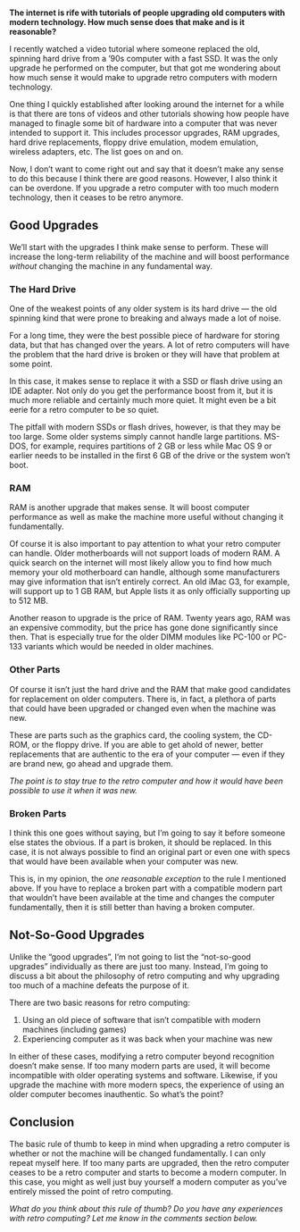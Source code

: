 <figure><img loading="lazy" decoding="async" src="michael-dziedzic-Rc6usOigMk-unsplash.jpg" alt=""></figure>

**The internet is rife with tutorials of people upgrading old computers with modern technology. How much sense does that make and is it reasonable?**

I recently watched a video tutorial where someone replaced the old, spinning hard drive from a ’90s computer with a fast SSD. It was the only upgrade he performed on the computer, but that got me wondering about how much sense it would make to upgrade retro computers with modern technology.

One thing I quickly established after looking around the internet for a while is that there are tons of videos and other tutorials showing how people have managed to finagle some bit of hardware into a computer that was never intended to support it. This includes processor upgrades, RAM upgrades, hard drive replacements, floppy drive emulation, modem emulation, wireless adapters, etc. The list goes on and on.

Now, I don’t want to come right out and say that it doesn’t make any sense to do this because I think there are good reasons. However, I also think it can be overdone. If you upgrade a retro computer with too much modern technology, then it ceases to be retro anymore.

Good Upgrades
-------------

We’ll start with the upgrades I think make sense to perform. These will increase the long-term reliability of the machine and will boost performance *without* changing the machine in any fundamental way.

### The Hard Drive

One of the weakest points of any older system is its hard drive — the old spinning kind that were prone to breaking and always made a lot of noise.

For a long time, they were the best possible piece of hardware for storing data, but that has changed over the years. A lot of retro computers will have the problem that the hard drive is broken or they will have that problem at some point.

In this case, it makes sense to replace it with a SSD or flash drive using an IDE adapter. Not only do you get the performance boost from it, but it is much more reliable and certainly much more quiet. It might even be a bit eerie for a retro computer to be so quiet.

The pitfall with modern SSDs or flash drives, however, is that they may be too large. Some older systems simply cannot handle large partitions. MS-DOS, for example, requires partitions of 2 GB or less while Mac OS 9 or earlier needs to be installed in the first 6 GB of the drive or the system won’t boot.

### RAM

RAM is another upgrade that makes sense. It will boost computer performance as well as make the machine more useful without changing it fundamentally.

Of course it is also important to pay attention to what your retro computer can handle. Older motherboards will not support loads of modern RAM. A quick search on the internet will most likely allow you to find how much memory your old motherboard can handle, although some manufacturers may give information that isn’t entirely correct. An old iMac G3, for example, will support up to 1 GB RAM, but Apple lists it as only officially supporting up to 512 MB. 

Another reason to upgrade is the price of RAM. Twenty years ago, RAM was an expensive commodity, but the price has gone done significantly since then. That is especially true for the older DIMM modules like PC-100 or PC-133 variants which would be needed in older machines.

### Other Parts

Of course it isn’t just the hard drive and the RAM that make good candidates for replacement on older computers. There is, in fact, a plethora of parts that could have been upgraded or changed even when the machine was new.

These are parts such as the graphics card, the cooling system, the CD-ROM, or the floppy drive. If you are able to get ahold of newer, better replacements that are authentic to the era of your computer — even if they are brand new, go ahead and upgrade them.

*The point is to stay true to the retro computer and how it would have been possible to use it when it was new.*

### Broken Parts

I think this one goes without saying, but I’m going to say it before someone else states the obvious. If a part is broken, it should be replaced. In this case, it is not always possible to find an original part or even one with specs that would have been available when your computer was new.

This is, in my opinion, the *one reasonable exception* to the rule I mentioned above. If you have to replace a broken part with a compatible modern part that wouldn’t have been available at the time and changes the computer fundamentally, then it is still better than having a broken computer.

Not-So-Good Upgrades
--------------------

Unlike the “good upgrades”, I’m not going to list the “not-so-good upgrades” individually as there are just too many. Instead, I’m going to discuss a bit about the philosophy of retro computing and why upgrading too much of a machine defeats the purpose of it.

There are two basic reasons for retro computing:

1.  Using an old piece of software that isn’t compatible with modern machines (including games)
2.  Experiencing computer as it was back when your machine was new

In either of these cases, modifying a retro computer beyond recognition doesn’t make sense. If too many modern parts are used, it will become incompatible with older operating systems and software. Likewise, if you upgrade the machine with more modern specs, the experience of using an older computer becomes inauthentic. So what’s the point?

Conclusion
----------

The basic rule of thumb to keep in mind when upgrading a retro computer is whether or not the machine will be changed fundamentally. I can only repeat myself here. If too many parts are upgraded, then the retro computer ceases to be a retro computer and starts to become a modern computer. In this case, you might as well just buy yourself a modern computer as you’ve entirely missed the point of retro computing.

*What do you think about this rule of thumb? Do you have any experiences with retro computing? Let me know in the comments section below.*
